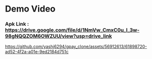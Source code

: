 # Demo Video 

### Apk Link : https://drive.google.com/file/d/1NmVw_CmxC0u_l_3w-98gNQQZOM6OWZUU/view?usp=drive_link


https://github.com/yashj6294/gpay_clone/assets/56912613/61898720-ad52-4f2a-a01e-9ed2184d751c

